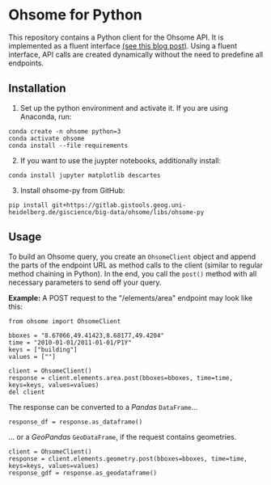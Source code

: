 # Ohsome for Python 

This repository contains a Python client for the Ohsome API. It is implemented as a fluent interface [(see this blog post)](https://sendgrid.com/blog/using-python-to-implement-a-fluent-interface-to-any-rest-api/). Using a fluent interface, API calls are created dynamically without the need to predefine all endpoints. 

## Installation 

1. Set up the python environment and activate it. If you are using Anaconda, run:

``` 
conda create -n ohsome python=3
conda activate ohsome
conda install --file requirements
```

2.  If you want to use the juypter notebooks, additionally install:

```
conda install jupyter matplotlib descartes 
```

3. Install ohsome-py from GitHub:

```
pip install git+https://gitlab.gistools.geog.uni-heidelberg.de/giscience/big-data/ohsome/libs/ohsome-py
```

## Usage 


To build an Ohsome query, you create an `OhsomeClient` object and append the parts of the endpoint URL as method calls to the client (similar to regular method chaining in Python). In the end, you call the `post()` method with all necessary parameters to send off your query.  

__Example:__ A POST request to the "/elements/area" endpoint may look like this:

```
from ohsome import OhsomeClient

bboxes = "8.67066,49.41423,8.68177,49.4204"
time = "2010-01-01/2011-01-01/P1Y"
keys = ["building"]
values = [""]

client = OhsomeClient()
response = client.elements.area.post(bboxes=bboxes, time=time, keys=keys, values=values)
del client
```

The response can be converted to a *Pandas* `DataFrame`... 

```
response_df = response.as_dataframe()
```

... or a *GeoPandas* `GeoDataFrame`, if the request contains geometries.

```
client = OhsomeClient()
response = client.elements.geometry.post(bboxes=bboxes, time=time, keys=keys, values=values)
response_gdf = response.as_geodataframe()
```
